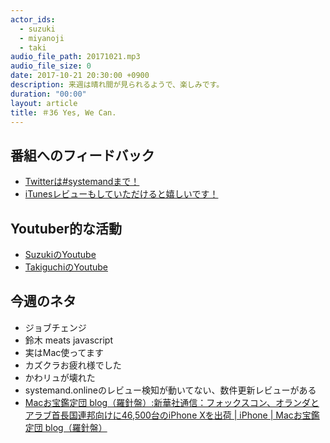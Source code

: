 ```yaml
---
actor_ids:
  - suzuki
  - miyanoji
  - taki
audio_file_path: 20171021.mp3
audio_file_size: 0
date: 2017-10-21 20:30:00 +0900
description: 来週は晴れ間が見られるようで、楽しみです。
duration: "00:00"
layout: article
title: ＃36 Yes, We Can.
---
```

## 番組へのフィードバック
* [Twitterは#systemandまで！](https://twitter.com/search?q=%23systemand)
* [iTunesレビューもしていただけると嬉しいです！](https://itunes.apple.com/jp/podcast/systemand-online/id1205168408?mt=2)

## Youtuber的な活動
* [SuzukiのYoutube](https://www.youtube.com/channel/UCqTozqKO5AWD8OccCnW3Rvw)
* [TakiguchiのYoutube](https://www.youtube.com/channel/UCtoXGiMeDggQPdGoanDE2sA)


## 今週のネタ
* ジョブチェンジ
* 鈴木 meats javascript
* 実はMac使ってます
* カズクラお疲れ様でした
* かわリュが壊れた
* systemand.onlineのレビュー検知が動いてない、数件更新レビューがある
* [Macお宝鑑定団 blog（羅針盤）:新華社通信：フォックスコン、オランダとアラブ首長国連邦向けに46,500台のiPhone Xを出荷 | iPhone | Macお宝鑑定団 blog（羅針盤）](http://www.macotakara.jp/blog/iphone/entry-33565.html)

